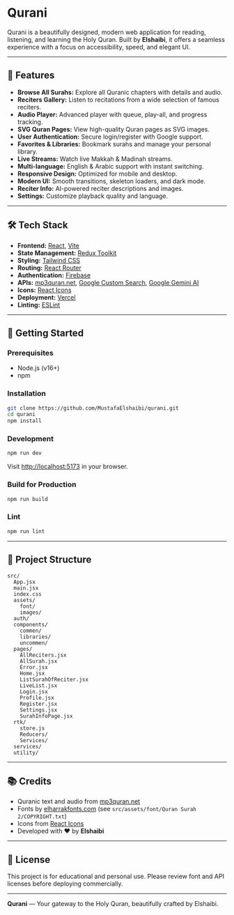 # Qurani

Qurani is a beautifully designed, modern web application for reading, listening, and learning the Holy Quran. Built by **Elshaibi**, it offers a seamless experience with a focus on accessibility, speed, and elegant UI.

---

## 🌟 Features

- **Browse All Surahs:** Explore all Quranic chapters with details and audio.
- **Reciters Gallery:** Listen to recitations from a wide selection of famous reciters.
- **Audio Player:** Advanced player with queue, play-all, and progress tracking.
- **SVG Quran Pages:** View high-quality Quran pages as SVG images.
- **User Authentication:** Secure login/register with Google support.
- **Favorites & Libraries:** Bookmark surahs and manage your personal library.
- **Live Streams:** Watch live Makkah & Madinah streams.
- **Multi-language:** English & Arabic support with instant switching.
- **Responsive Design:** Optimized for mobile and desktop.
- **Modern UI:** Smooth transitions, skeleton loaders, and dark mode.
- **Reciter Info:** AI-powered reciter descriptions and images.
- **Settings:** Customize playback quality and language.

---

## 🛠️ Tech Stack

- **Frontend:** [React](https://react.dev/), [Vite](https://vitejs.dev/)
- **State Management:** [Redux Toolkit](https://redux-toolkit.js.org/)
- **Styling:** [Tailwind CSS](https://tailwindcss.com/)
- **Routing:** [React Router](https://reactrouter.com/)
- **Authentication:** [Firebase](https://firebase.google.com/)
- **APIs:** [mp3quran.net](https://mp3quran.net/api/), [Google Custom Search](https://developers.google.com/custom-search/v1/overview), [Google Gemini AI](https://ai.google.dev/)
- **Icons:** [React Icons](https://react-icons.github.io/react-icons/)
- **Deployment:** [Vercel](https://vercel.com/)
- **Linting:** [ESLint](https://eslint.org/)

---

## 🚀 Getting Started

### Prerequisites

- Node.js (v16+)
- npm

### Installation

```sh
git clone https://github.com/MustafaElshaibi/qurani.git
cd qurani
npm install
```

### Development

```sh
npm run dev
```
Visit [http://localhost:5173](http://localhost:5173) in your browser.

### Build for Production

```sh
npm run build
```

### Lint

```sh
npm run lint
```

---

## 📁 Project Structure

```
src/
  App.jsx
  main.jsx
  index.css
  assets/
    font/
    images/
  auth/
  components/
    commen/
    libraries/
    uncommen/
  pages/
    AllReciters.jsx
    AllSurah.jsx
    Error.jsx
    Home.jsx
    ListSurahOfReciter.jsx
    LiveList.jsx
    Login.jsx
    Profile.jsx
    Register.jsx
    Settings.jsx
    SurahInfoPage.jsx
  rtk/
    store.js
    Reducers/
    Services/
  services/
  utility/
```

---

## 📚 Credits

- Quranic text and audio from [mp3quran.net](https://mp3quran.net/)
- Fonts by [elharrakfonts.com](https://elharrakfonts.com) (see `src/assets/font/Quran Surah 2/COPYRIGHT.txt`)
- Icons from [React Icons](https://react-icons.github.io/react-icons/)
- Developed with ❤️ by **Elshaibi**

---

## 📝 License

This project is for educational and personal use. Please review font and API licenses before deploying commercially.

---

**Qurani** — Your gateway to the Holy Quran, beautifully crafted by Elshaibi.